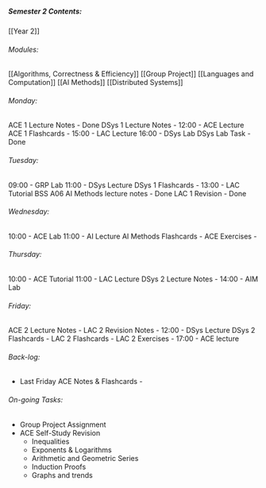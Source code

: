 ##### Semester 2 Contents:
 [[Year 2]]
###### Modules:
 [[Algorithms, Correctness & Efficiency]]
 [[Group Project]]
 [[Languages and Computation]]
 [[AI Methods]]
 [[Distributed Systems]]

###### Monday:
ACE 1 Lecture Notes - Done
DSys 1 Lecture Notes -
12:00 - ACE Lecture 
ACE 1 Flashcards -
15:00 - LAC Lecture 
16:00 - DSys Lab 
DSys Lab Task - Done
###### Tuesday:
09:00 - GRP Lab
11:00 - DSys Lecture
DSys 1 Flashcards - 
13:00 - LAC Tutorial BSS A06
AI Methods lecture notes - Done
LAC 1 Revision - Done
###### Wednesday:
10:00 - ACE Lab
11:00 - AI Lecture
AI Methods Flashcards -
ACE Exercises -
###### Thursday:
10:00 - ACE Tutorial
11:00 - LAC Lecture
DSys 2 Lecture Notes -
14:00 - AIM Lab
###### Friday:
ACE 2 Lecture Notes - 
LAC 2 Revision Notes - 
12:00 - DSys Lecture 
DSys 2 Flashcards - 
LAC 2 Flashcards -
LAC 2 Exercises -
17:00 - ACE lecture


###### Back-log:
- Last Friday ACE Notes & Flashcards -
###### On-going Tasks:
- Group Project Assignment
- ACE Self-Study Revision
	- Inequalities
	- Exponents & Logarithms
	- Arithmetic and Geometric Series
	- Induction Proofs
	- Graphs and trends